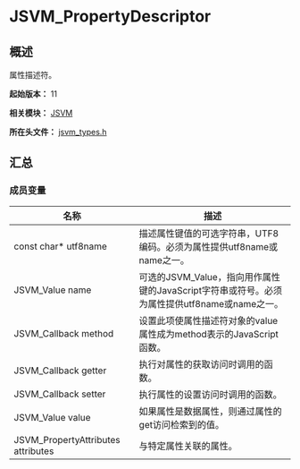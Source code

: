 # JSVM_PropertyDescriptor

## 概述

属性描述符。

**起始版本：** 11

**相关模块：** [JSVM](capi-jsvm.md)

**所在头文件：** [jsvm_types.h](capi-jsvm-types-h.md)

## 汇总

### 成员变量

| 名称 | 描述 |
| -- | -- |
| const char* utf8name | 描述属性键值的可选字符串，UTF8编码。必须为属性提供utf8name或name之一。 |
| JSVM_Value name | 可选的JSVM_Value，指向用作属性键的JavaScript字符串或符号。必须为属性提供utf8name或name之一。 |
| JSVM_Callback method | 设置此项使属性描述符对象的value属性成为method表示的JavaScript函数。 |
| JSVM_Callback getter | 执行对属性的获取访问时调用的函数。 |
| JSVM_Callback setter | 执行属性的设置访问时调用的函数。 |
| JSVM_Value value | 如果属性是数据属性，则通过属性的get访问检索到的值。 |
| JSVM_PropertyAttributes attributes | 与特定属性关联的属性。 |


